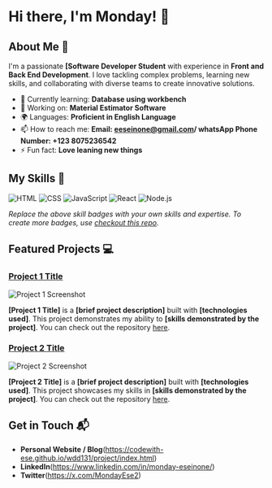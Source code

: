 # Hi there, I'm Monday! 👋

## About Me 🚀

I'm a passionate **[Software Developer Student** with experience in **Front and Back End Development**. I love tackling complex problems, learning new skills, and collaborating with diverse teams to create innovative solutions.

- 🌱 Currently learning: **Database using workbench**
- 🔭 Working on: **Material Estimator Software**
- 🌍 Languages: **Proficient in English Language**
- 📫 How to reach me: **Email: eeseinone@gmail.com/ whatsApp Phone Number: +123 8075236542**
- ⚡ Fun fact: **Love leaning new things**

## My Skills 🧠

![HTML](https://img.shields.io/badge/-HTML-E34F26?style=flat-square&logo=html5&logoColor=white)
![CSS](https://img.shields.io/badge/-CSS-1572B6?style=flat-square&logo=css3&logoColor=white)
![JavaScript](https://img.shields.io/badge/-JavaScript-F7DF1E?style=flat-square&logo=javascript&logoColor=black)
![React](https://img.shields.io/badge/-React-61DAFB?style=flat-square&logo=react&logoColor=black)
![Node.js](https://img.shields.io/badge/-Node.js-339933?style=flat-square&logo=node.js&logoColor=white)

*Replace the above skill badges with your own skills and expertise. To create more badges, use [checkout this repo](https://github.com/alexandresanlim/Badges4-README.md-Profile).*

## Featured Projects 💻

### [Project 1 Title](project_1_link)

![Project 1 Screenshot](project_1_screenshot_url)

**[Project 1 Title]** is a **[brief project description]** built with **[technologies used]**. This project demonstrates my ability to **[skills demonstrated by the project]**. You can check out the repository [here](project_1_repository_link).

### [Project 2 Title](project_2_link)

![Project 2 Screenshot](project_2_screenshot_url)

**[Project 2 Title]** is a **[brief project description]** built with **[technologies used]**. This project showcases my skills in **[skills demonstrated by the project]**. You can check out the repository [here](project_2_repository_link).

## Get in Touch 📬

- **Personal Website / Blog**(https://codewith-ese.github.io/wdd131/project/index.html)
- **LinkedIn**(https://www.linkedin.com/in/monday-eseinone/)
- **Twitter**(https://x.com/MondayEse2)


